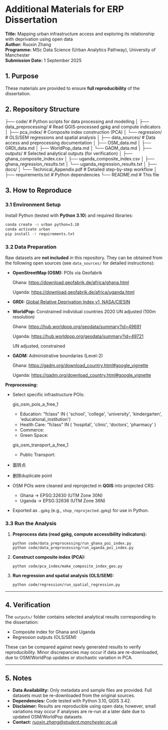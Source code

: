 # Additional Materials for ERP Dissertation

**Title:** Mapping urban infrastructure access and exploring its relationship with deprivation using open data  
**Author:** Ruoxin Zhang  
**Programme:** MSc Data Science (Urban Analytics Pathway), University of Manchester  
**Submission Date:** 1 September 2025  

## 1. Purpose
These materials are provided to ensure **full reproducibility** of the dissertation.  

## 2. Repository Structure

├── code/                      # Python scripts for data processing and modelling
 │   ├── data_preprocessing/    # Read QGIS-processed gpkg and compute indicators
 │   ├── pca_index/             # Composite index construction (PCA)
 │   └── regression/            # OLS/SEM regressions and spatial analysis
 │
 ├── data_sources/              # Data access and preprocessing documentation
 │   ├── OSM_data.md
 │   ├── GRDI_data.md
 │   ├── WorldPop_data.md
 │   └── GADM_data.md
 │
 ├── outputs/                   # Selected analytical outputs (for verification)
 │   ├── ghana_composite_index.csv
 │   ├── uganda_composite_index.csv
 │   ├── ghana_regression_results.txt
 │   └── uganda_regression_results.txt
 │
 ├── docs/
 │   └── Technical_Appendix.pdf # Detailed step-by-step workflow
 │
 ├── requirements.txt           # Python dependencies
 └── README.md                  # This file

## 3. How to Reproduce
### 3.1 Environment Setup
Install Python (tested with **Python 3.10**) and required libraries:  
```bash
conda create -n urban python=3.10
conda activate urban
pip install -r requirements.txt
```

### 3.2 Data Preparation

Raw datasets are **not included** in this repository.
 They can be obtained from the following open sources (see `data_sources/` for detailed instructions):

- **OpenStreetMap (OSM):** POIs via Geofabrik 

  Ghana: https://download.geofabrik.de/africa/ghana.html

  Uganda: https://download.geofabrik.de/africa/uganda.html

- **GRDI:** [Global Relative Deprivation Index v1, NASA/CIESIN](https://doi.org/10.7927/3xxe-ap97?utm_source=chatgpt.com)

- **WorldPop:** Constrained individual countries 2020 UN adjusted (100m resolution)

  Ghana: https://hub.worldpop.org/geodata/summary?id=49691

  Uganda: https://hub.worldpop.org/geodata/summary?id=49721

  UN adjusted, constrained

- **GADM:** Administrative boundaries (Level-2)

  Ghana: https://gadm.org/download_country.html#google_vignette

  Uganda: https://gadm.org/download_country.html#google_vignette

**Preprocessing:**

- Select specific infrastructure POIs:

  gis_osm_pois_a_free_1

  - Education: "fclass" IN ( 'school', 'college', 'university', 'kindergarten', 'educational_institution')
  - Health Care: "fclass" IN ( 'hospital', 'clinic', 'doctors', 'pharmacy' )
  - Commerce: 
  - Green Space:

  gis_osm_transport_a_free_1

  - Public Transport: 

- 面转点

- 删除duplicate point

- OSM POIs were cleaned and reprojected in **QGIS** into projected CRS:

  - Ghana → EPSG:32630 (UTM Zone 30N)
  - Uganda → EPSG:32636 (UTM Zone 36N)

- Exported as `.gpkg` (e.g., `shop_reprojected.gpkg`) for use in Python.

### 3.3 Run the Analysis

1. **Preprocess data (read gpkg, compute accessibility indicators):**

   ```
   python code/data_preprocessing/run_ghana_poi_index.py
   python code/data_preprocessing/run_uganda_poi_index.py
   ```

2. **Construct composite index (PCA):**

   ```
   python code/pca_index/make_composite_index_geo.py
   ```

3. **Run regression and spatial analysis (OLS/SEM):**

   ```
   python code/regression/run_spatial_regression.py
   ```

------

## 4. Verification

The `outputs/` folder contains selected analytical results corresponding to the dissertation:

- Composite index for Ghana and Uganda
- Regression outputs (OLS/SEM)

These can be compared against newly generated results to verify reproducibility.
 Minor discrepancies may occur if data are re-downloaded, due to OSM/WorldPop updates or stochastic variation in PCA.

------

## 5. Notes

- **Data Availability:** Only metadata and sample files are provided. Full datasets must be re-downloaded from the original sources.
- **Dependencies:** Code tested with Python 3.10, QGIS 3.42.
- **Disclaimer:** Results are reproducible using open data; however, small variations may occur if analyses are re-run at a later date due to updated OSM/WorldPop datasets.
- **Contact:** *ruoxin.zhang@student.manchester.ac.uk*
